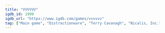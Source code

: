 ```yaml
---
title: "VVVVVV"
igdb_id: 1990
igdb_url: "https://www.igdb.com/games/vvvvvv"
tag: ["Main game", "Distractionware", "Terry Cavanagh", "Nicalis, Inc.", "Platform", "Puzzle", "Adventure", "Indie", "Arcade", "Single player", "Multiplayer", "Side view", "Action", "Fantasy", "Science fiction"]
---
```

